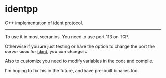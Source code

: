 # identpp

C++ implementation of [ident](https://en.wikipedia.org/wiki/Ident_protocol) protocol.

---

To use it in most sceranios. You need to use port 113 on TCP. 

Otherwise if you are just testing or have the option to change the port the server uses for [ident](https://en.wikipedia.org/wiki/Ident_protocol), you can change it.

Also to customize you need to modify variables in the code and compile.

I'm hoping to fix this in the future, and have pre-built binaries too.